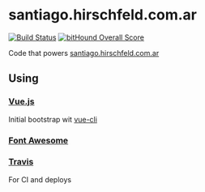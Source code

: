 santiago.hirschfeld.com.ar
==========================

[![Build Status](https://travis-ci.org/jsantiagoh/santiago.hirschfeld.com.ar.svg?branch=master)](https://travis-ci.org/jsantiagoh/santiago.hirschfeld.com.ar) [![bitHound Overall Score](https://www.bithound.io/github/jsantiagoh/santiago.hirschfeld.com.ar/badges/score.svg)](https://www.bithound.io/github/jsantiagoh/santiago.hirschfeld.com.ar)

Code that powers [santiago.hirschfeld.com.ar](santiago.hirschfeld.com.ar)

Using
-----
### [Vue.js](http://vuejs.org/)
Initial bootstrap wit [vue-cli](https://github.com/vuejs/vue-cli)

### [Font Awesome](http://fontawesome.io/)

### [Travis](https://travis-ci.org/) 
For CI and deploys
